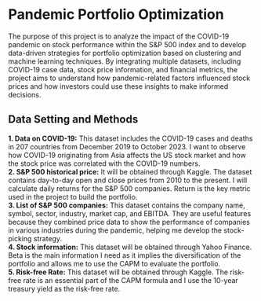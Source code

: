 # Pandemic Portfolio Optimization

The purpose of this project is to analyze the impact of the COVID-19 pandemic on stock performance within the S&P 500 index and to develop data-driven strategies for portfolio optimization based on clustering and machine learning techniques. By integrating multiple datasets, including COVID-19 case data, stock price information, and financial metrics, the project aims to understand how pandemic-related factors influenced stock prices and how investors could use these insights to make informed decisions. 
## Data Setting and Methods
**1. Data on COVID-19:** This dataset includes the COVID-19 cases and deaths in 207 countries from December 2019 to October 2023. I want to observe how COVID-19 originating from Asia affects the US stock market and how the stock price was correlated with the COVID-19 numbers.  
**2. S&P 500 historical price:** It will be obtained through Kaggle. The dataset contains day-to-day open and close prices from 2010 to the present. I will calculate daily returns for the S&P 500 companies. Return is the key metric used in the project to build the portfolio.  
**3. List of S&P 500 companies:** This dataset contains the company name, symbol, sector, industry, market cap, and EBITDA. They are useful features because they combined price data to show the performance of companies in various industries during the pandemic, helping me develop the stock-picking strategy.  
**4. Stock information:** This dataset will be obtained through Yahoo Finance. Beta is the main information I need as it implies the diversification of the portfolio and allows me to use the CAPM to evaluate the portfolio.  
**5. Risk-free Rate:** This dataset will be obtained through Kaggle. The risk-free rate is an essential part of the CAPM formula and I use the 10-year treasury yield as the risk-free rate.
